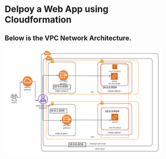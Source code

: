 # Delpoy a Web App using Cloudformation

## Below is the VPC Network Architecture.
![Architecture](/AWS_ALX%20(2).png)